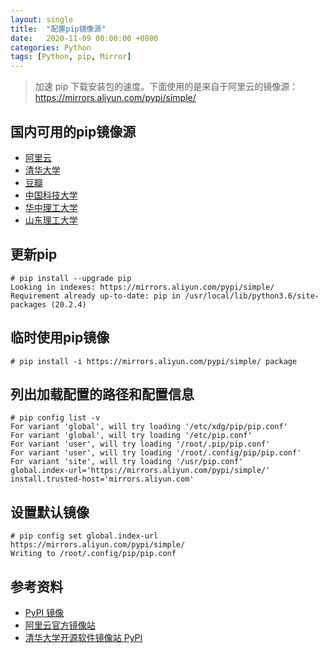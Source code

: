 ```yaml
---
layout: single
title:  "配置pip镜像源"
date:   2020-11-09 00:00:00 +0800
categories: Python
tags: [Python, pip, Mirror]
---
```


> 加速 pip 下载安装包的速度。下面使用的是来自于阿里云的镜像源：https://mirrors.aliyun.com/pypi/simple/

## 国内可用的pip镜像源
* [阿里云](https://mirrors.aliyun.com/pypi/simple/)
* [清华大学](https://pypi.tuna.tsinghua.edu.cn/simple/)
* [豆瓣](http://pypi.douban.com/simple/)
* [中国科技大学](https://pypi.mirrors.ustc.edu.cn/simple/)
* [华中理工大学](http://pypi.hustunique.com/)
* [山东理工大学](http://pypi.sdutlinux.org/)

## 更新pip
```shell
# pip install --upgrade pip
Looking in indexes: https://mirrors.aliyun.com/pypi/simple/
Requirement already up-to-date: pip in /usr/local/lib/python3.6/site-packages (20.2.4)
```

## 临时使用pip镜像
```shell
# pip install -i https://mirrors.aliyun.com/pypi/simple/ package
```

## 列出加载配置的路径和配置信息
```shell
# pip config list -v
For variant 'global', will try loading '/etc/xdg/pip/pip.conf'
For variant 'global', will try loading '/etc/pip.conf'
For variant 'user', will try loading '/root/.pip/pip.conf'
For variant 'user', will try loading '/root/.config/pip/pip.conf'
For variant 'site', will try loading '/usr/pip.conf'
global.index-url='https://mirrors.aliyun.com/pypi/simple/'
install.trusted-host='mirrors.aliyun.com'
```

## 设置默认镜像
```shell
# pip config set global.index-url https://mirrors.aliyun.com/pypi/simple/
Writing to /root/.config/pip/pip.conf
```

## 参考资料
* [PyPI 镜像](https://developer.aliyun.com/mirror/pypi)
* [阿里云官方镜像站](https://developer.aliyun.com/mirror/)
* [清华大学开源软件镜像站 PyPI](https://mirrors.tuna.tsinghua.edu.cn/help/pypi/)
